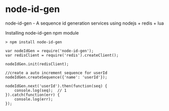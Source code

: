 # node-id-gen
node-id-gen -  A sequence id generation services using nodejs + redis + lua


Installing node-id-gen npm module

```
> npm install node-id-gen

```

```
var nodeIdGen = require('node-id-gen');
var redisClient = require('redis').createClient();

nodeIdGen.init(redisClient);

//create a auto increment sequence for userId
nodeIdGen.createSequence({'name': 'userId'});

nodeIdGen.next('userId').then(function(seq) {
	console.log(seq);  // 1
}).catch(function(err) {
	console.log(err);
});
```
